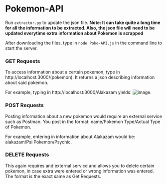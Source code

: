 # Pokemon-API

Run `extractor.py` to update the json file.
**Note: It can take quite a long time for all the information to be extracted. Also, the json file will need to be updated everytime extra information about Pokemon is scrapped**

After downloading the files, type in `node Poke-API.js` in the command line to start the server.

### GET Requests

To access information about a certain pokemon, type in http://localhost:3000/(pokemon). It returns a json describing information about said pokemon.

For example, typing in http://localhost:3000/Alakazam yields: ![image](https://user-images.githubusercontent.com/73107662/126216037-70f301ad-a506-409c-bdee-9b70a7399ea6.png).

### POST Requests

Posting information about a new pokemon would require an external service such as Postman. You post in the format: name/Pokemon Type/Actual Type of Pokemon.

For example, entering in information about Alakazam would be: alakazam/Psi Pokemon/Psychic.

### DELETE Requests

This again requires and external service and allows you to delete certain pokemon, in case extra were entered or wrong information was entered. The format is the exact same as Get Requests.
